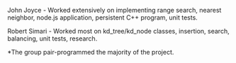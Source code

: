 John Joyce - Worked extensively on implementing range search, nearest neighbor, node.js application, persistent C++ program,  unit tests.   

Robert Simari - Worked most on kd_tree/kd_node classes, insertion, search, balancing, unit tests, research.  

*The group pair-programmed the majority of the project. 
